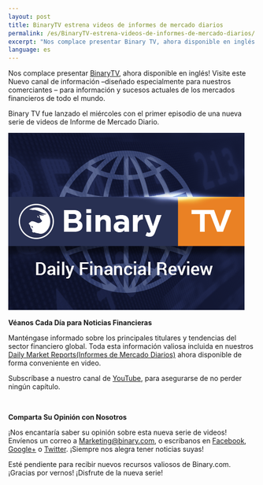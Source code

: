```yaml
---
layout: post
title: BinaryTV estrena videos de informes de mercado diarios
permalink: /es/BinaryTV-estrena-videos-de-informes-de-mercado-diarios/
excerpt: "Nos complace presentar Binary TV, ahora disponible en inglés. Visite este Nuevo canal de información –diseñado especialmente para nuestros comerciantes – para información y..."
language: es
---
```



Nos complace presentar [BinaryTV](https://www.binary.com/?l=ES&utm_source=blog&utm_medium=social&utm_content=ES&utm_campaign=whatsnew), ahora disponible en inglés! Visite este Nuevo canal de información –diseñado especialmente para nuestros comerciantes – para información y sucesos actuales de los mercados financieros de todo el mundo.

Binary TV fue lanzado el miércoles con el primer episodio de una nueva serie de videos de Informe de Mercado Diario.

![](/images/binarytv-thumbnail-img-.jpg)


**Véanos Cada Día para Noticias Financieras**


Manténgase informado sobre los principales titulares y tendencias del sector financiero global. Toda esta información valiosa incluida en nuestros [Daily Market Reports(Informes de Mercado Diarios)](https://blog.binary.com/es/binary-tv/?utm_source=blog&utm_medium=social&utm_content=ES&utm_campaign=BinaryTV) ahora disponible de forma conveniente en video.

Subscríbase a nuestro canal de [YouTube](https://www.youtube.com/playlist?list=PLVJJAiu3lRjYz1XO_yoyIRxgz5zBlQc-g), para asegurarse de no perder ningún capítulo.

<br>


**Comparta Su Opinión con Nosotros**

¡Nos encantaría saber su opinión sobre esta nueva serie de videos!  Envíenos un correo a [Marketing@binary.com](mailto:marketing@binary.com), o escríbanos en [Facebook](https://www.facebook.com/binarydotcom), [Google+](https://plus.google.com/106251151552682209951) o [Twitter](https://www.twitter.com/Binarydotcom). ¡Siempre nos alegra tener noticias suyas!  

Esté pendiente para recibir nuevos recursos valiosos de Binary.com. ¡Gracias por vernos!  ¡Disfrute de la nueva serie!
